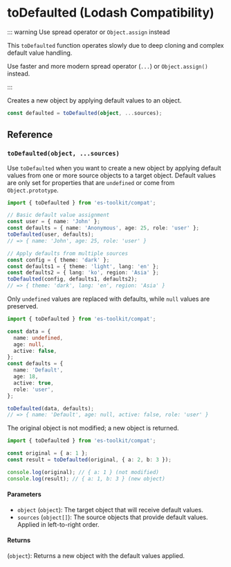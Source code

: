 # toDefaulted (Lodash Compatibility)

::: warning Use spread operator or `Object.assign` instead

This `toDefaulted` function operates slowly due to deep cloning and complex default value handling.

Use faster and more modern spread operator (`...`) or `Object.assign()` instead.

:::

Creates a new object by applying default values to an object.

```typescript
const defaulted = toDefaulted(object, ...sources);
```

## Reference

### `toDefaulted(object, ...sources)`

Use `toDefaulted` when you want to create a new object by applying default values from one or more source objects to a target object. Default values are only set for properties that are `undefined` or come from `Object.prototype`.

```typescript
import { toDefaulted } from 'es-toolkit/compat';

// Basic default value assignment
const user = { name: 'John' };
const defaults = { name: 'Anonymous', age: 25, role: 'user' };
toDefaulted(user, defaults);
// => { name: 'John', age: 25, role: 'user' }

// Apply defaults from multiple sources
const config = { theme: 'dark' };
const defaults1 = { theme: 'light', lang: 'en' };
const defaults2 = { lang: 'ko', region: 'Asia' };
toDefaulted(config, defaults1, defaults2);
// => { theme: 'dark', lang: 'en', region: 'Asia' }
```

Only `undefined` values are replaced with defaults, while `null` values are preserved.

```typescript
import { toDefaulted } from 'es-toolkit/compat';

const data = {
  name: undefined,
  age: null,
  active: false,
};
const defaults = {
  name: 'Default',
  age: 18,
  active: true,
  role: 'user',
};

toDefaulted(data, defaults);
// => { name: 'Default', age: null, active: false, role: 'user' }
```

The original object is not modified; a new object is returned.

```typescript
import { toDefaulted } from 'es-toolkit/compat';

const original = { a: 1 };
const result = toDefaulted(original, { a: 2, b: 3 });

console.log(original); // { a: 1 } (not modified)
console.log(result); // { a: 1, b: 3 } (new object)
```

#### Parameters

- `object` (`object`): The target object that will receive default values.
- `sources` (`object[]`): The source objects that provide default values. Applied in left-to-right order.

#### Returns

(`object`): Returns a new object with the default values applied.
